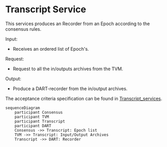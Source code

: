 # Transcript Service

This services produces an Recorder from an Epoch according to the consensus rules.

Input:
  - Receives an ordered list of Epoch's.

Request:
  - Request to all the in/outputs archives from the TVM.

Output:
  - Produce a DART-recorder from the in/output archives.

The acceptance criteria specification can be found in [Transcript_services](/bdd/tagion/testbench/services/Transaction_service.md).

```mermaid
sequenceDiagram
    participant Consensus 
    participant TVM 
    participant Transcript
    participant DART 
    Consensus ->> Transcript: Epoch list  
    TVM ->> Transcript: Input/Output Archives
    Transcript ->> DART: Recorder
```

